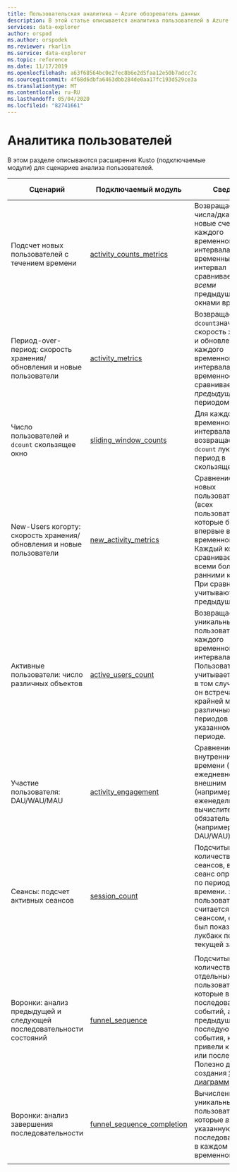 ```yaml
---
title: Пользовательская аналитика — Azure обозреватель данных
description: В этой статье описывается аналитика пользователей в Azure обозреватель данных.
services: data-explorer
author: orspod
ms.author: orspodek
ms.reviewer: rkarlin
ms.service: data-explorer
ms.topic: reference
ms.date: 11/17/2019
ms.openlocfilehash: a63f68564bc0e2fec8b6e2d5faa12e50b7adcc7c
ms.sourcegitcommit: 4f68d6dbfa6463dbb284de0aa17fc193d529ce3a
ms.translationtype: MT
ms.contentlocale: ru-RU
ms.lasthandoff: 05/04/2020
ms.locfileid: "82741661"
---
```

# <a name="user-analytics"></a>Аналитика пользователей

В этом разделе описываются расширения Kusto (подключаемые модули) для сценариев анализа пользователей.

|Сценарий|Подключаемый модуль|Сведения|Действия пользователя|
|--------|------|--------|-------|
| Подсчет новых пользователей с течением времени | [activity_counts_metrics](activity-counts-metrics-plugin.md)|Возвращает счетчик числа/дкаунтс/новые счетчики для каждого временного интервала. Каждый временный интервал сравнивается со *всеми* предыдущими окнами времени|Kusto. Explorer: Галерея отчетов|
| Период-over-период: скорость хранения/обновления и новые пользователи | [activity_metrics](activity-metrics-plugin.md)|Возвращает `dcount`значение, скорость хранения и обновления для каждого временного интервала. Каждое временное окно сравнивается с *предыдущим* периодом времени|Kusto. Explorer: Галерея отчетов|
| Число пользователей и `dcount` скользящее окно | [sliding_window_counts](sliding-window-counts-plugin.md)|Для каждого временного интервала возвращает Count и `dcount` лукбакк период в скользящем окне|
| New-Users когорту: скорость хранения/обновления и новые пользователи | [new_activity_metrics](new-activity-metrics-plugin.md)|Сравнение когорты новых пользователей (всех пользователей, которые были впервые видны в временном окне). Каждый когорту сравнивается со всеми более ранними когорты. При сравнении учитываются *все* предыдущие окна|Kusto. Explorer: Галерея отчетов|
|Активные пользователи: число различных объектов |[active_users_count](active-users-count-plugin.md)|Возвращает уникальных пользователей для каждого временного интервала. Пользователь учитывается только в том случае, если он встречается по крайней мере X различных периодов в указанном лукбакк периоде.|
|Участие пользователя: DAU/WAU/MAU|[activity_engagement](activity-engagement-plugin.md)|Сравнение между внутренним окном времени (например, ежедневно) и внешним (например, еженедельно) для вычислительных обязательств (например, DAU/WAU)|Kusto. Explorer: Галерея отчетов|
|Сеансы: подсчет активных сеансов|[session_count](session-count-plugin.md)|Подсчитывает количество сеансов, в которых сеанс определяется по периоду времени. запись пользователя считается новым сеансом, если он не был показан в лукбакк периоде из текущей записи.|
||||
|Воронки: анализ предыдущей и следующей последовательности состояний | [funnel_sequence](funnel-sequence-plugin.md)|Подсчитывает количество отдельных пользователей, которые выполнили последовательность событий, а также предыдущие или последующие события, которые привели к порядку или после них. Полезно для создания [Sankey диаграмм](https://en.wikipedia.org/wiki/Sankey_diagram)||
|Воронки: анализ завершения последовательности|[funnel_sequence_completion](funnel-sequence-completion-plugin.md)|Вычисление числа уникальных пользователей, которые *выполнили* указанную последовательность в каждом временном окне|
||||